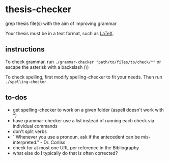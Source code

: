 # thesis-checker
grep thesis file(s) with the aim of improving grammar

Your thesis must be in a text format, such as [LaTeX](https://en.wikipedia.org/wiki/LaTeX).

## instructions
To check grammar, run ```./grammar-checker "path/to/files/to/check/*"``` or escape the asterisk with a backslash (\\)

To check spelling, first modify spelling-checker to fit your needs. Then run ```./spelling-checker```

## to-dos
* get spelling-checker to work on a given folder (aspell doesn't work with *)
* have grammar-checker use a list instead of running each check via individual commands
* don't split verbs
* ``Whenever you use a pronoun, ask if the antecedent can be mis-interpreted." - Dr. Corliss
* check for at most one URL per reference in the Bibliography
* what else do I typically do that is often corrected?


